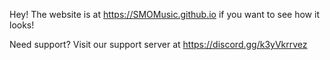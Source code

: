 Hey! The website is at https://SMOMusic.github.io if you want to see how it looks!

Need support? Visit our support server at https://discord.gg/k3yVkrrvez
